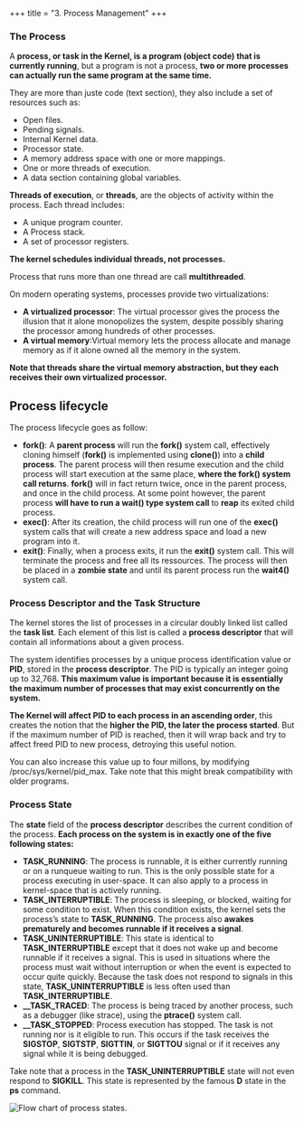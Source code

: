 +++
title = "3. Process Management"
+++

### The Process

A **process, or task in the Kernel, is a program (object code) that is currently running**, but a program is not a process, **two or more processes can actually run the same program at the same time.**

They are more than juste code (text section), they also include a set of resources such as:
* Open files.
* Pending signals.
* Internal Kernel data.
* Processor state.
* A memory address space with one or more mappings.
* One or more threads of execution.
* A data section containing global variables.

**Threads of execution**, or **threads**, are the objects of activity within the process.
Each thread includes:
* A unique program counter.
* A Process stack.
* A set of processor registers.

**The kernel schedules individual threads, not processes.**

Process that runs more than one thread are call **multithreaded**.

On modern operating systems, processes provide two virtualizations:
* **A virtualized processor**: The virtual processor gives the process the illusion that it alone monopolizes the system, despite possibly sharing the processor among hundreds of other processes.
* **A virtual memory**:Virtual memory lets the process allocate and manage memory as if it alone owned all the memory in the system.

**Note that threads share the virtual memory abstraction, but they each receives their own virtualized processor.**

## Process lifecycle

The process lifecycle goes as follow:
* **fork()**: A **parent process** will run the **fork()** system call, effectively cloning himself (**fork()** is implemented using **clone()**) into a **child process**. The parent process will then resume execution and the child process will start execution at the same place, **where the fork() system call returns**. **fork()** will in fact return twice, once in the parent process, and once in the child process. At some point however, the parent process **will have to run a wait() type system call** to **reap** its exited child process.
* **exec()**: After its creation, the child process will run one of the **exec()** system calls that will create a new address space and load a new program into it.
* **exit()**: Finally, when a process exits, it run the **exit()** system call.  This will terminate the process and free all its ressources. The process will then be placed in a **zombie state** and until its parent process run the **wait4()** system call.

### Process Descriptor and the Task Structure

The kernel stores the list of processes in a circular doubly linked list called the **task list**. Each element of this list is called a **process descriptor** that will contain all informations about a given process.

The system identifies processes by a unique process identification value or **PID**, stored in the **process descriptor**. The PID is typically an integer going up to 32,768.
**This maximum value is important because it is essentially the maximum number of processes that may exist concurrently on the system.**

**The Kernel will affect PID to each process in an ascending order**, this creates the notion that the **higher the PID, the later the process started**. But if the maximum number of PID is reached, then it will wrap back and try to affect freed PID to new process, detroying this useful notion.

You can also increase this value up to four millons, by modifying /proc/sys/kernel/pid_max. Take note that this might break compatibility with older programs.

### Process State

The **state** field of the **process descriptor** describes the current condition of the process.
**Each process on the system is in exactly one of the five following states:**
* **TASK_RUNNING**: The process is runnable, it is either currently running or on a runqueue waiting to run. This is the only possible state for a process executing in user-space. It can also apply to a process in kernel-space that is actively running.
* **TASK_INTERRUPTIBLE**: The process is sleeping, or blocked, waiting for some condition to exist. When this condition exists, the kernel sets the process’s state to **TASK_RUNNING**. The process also **awakes prematurely and becomes runnable if it receives a signal**.
* **TASK_UNINTERRUPTIBLE**: This state is identical to **TASK_INTERRUPTIBLE** except that it does not wake up and become runnable if it receives a signal. This is used in situations where the process must wait without interruption or when the event is expected to occur quite quickly. Because the task does not respond to signals in this state, **TASK_UNINTERRUPTIBLE** is less often used than **TASK_INTERRUPTIBLE**.
* **__TASK_TRACED**: The process is being traced by another process, such as a debugger (like strace), using the **ptrace()** system call.
* **__TASK_STOPPED**: Process execution has stopped. The task is not running nor is it eligible to run. This occurs if the task receives the **SIGSTOP**, **SIGTSTP**, **SIGTTIN**, or **SIGTTOU** signal or if it receives any signal while it is being debugged.

Take note that a process in the **TASK_UNINTERRUPTIBLE** state will not even respond to **SIGKILL**. This state is represented by the famous **D** state in the **ps** command.

![Flow chart of process states.](https://user-images.githubusercontent.com/5231539/93128748-42a59600-f6d0-11ea-95d9-be06909f7d8c.png)

